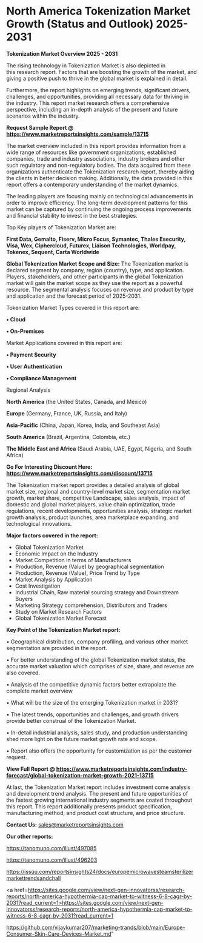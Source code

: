 # North America Tokenization Market Growth (Status and Outlook) 2025-2031

<Strong> Tokenization Market Overview 2025 - 2031</strong>

The rising technology in Tokenization Market is also depicted in this research report. Factors that are boosting the growth of the market, and giving a positive push to thrive in the global market is explained in detail.

Furthermore, the report highlights on emerging trends, significant drivers, challenges, and opportunities, providing all necessary data for thriving in the industry. This report market research offers a comprehensive perspective, including an in-depth analysis of the present and future scenarios within the industry.

<strong>Request Sample Report @ <a href=https://www.marketreportsinsights.com/sample/13715>https://www.marketreportsinsights.com/sample/13715</a></strong>

The market overview included in this report provides information from a wide range of resources like government organizations, established companies, trade and industry associations, industry brokers and other such regulatory and non-regulatory bodies. The data acquired from these organizations authenticate the Tokenization research report, thereby aiding the clients in better decision making. Additionally, the data provided in this report offers a contemporary understanding of the market dynamics.

The leading players are focusing mainly on technological advancements in order to improve efficiency. The long-term development patterns for this market can be captured by continuing the ongoing process improvements and financial stability to invest in the best strategies.

Top Key players of Tokenization Market are:

<strong>First Data, Gemalto, Fiserv, Micro Focus, Symantec, Thales Esecurity, Visa, Wex, Ciphercloud, Futurex, Liaison Technologies, Worldpay, Tokenex, Sequent, Carta Worldwide</strong>

<strong><b>Global Tokenization Market Scope and Size:</b></strong>
The Tokenization market is declared segment by company, region (country), type, and application. Players, stakeholders, and other participants in the global Tokenization market will gain the market scope as they use the report as a powerful resource. The segmental analysis focuses on revenue and product by type and application and the forecast period of 2025-2031.

Tokenization Market Types covered in this report are:

<strong>• Cloud

• On-Premises</strong>

Market Applications covered in this report are:

<strong>• Payment Security

• User Authentication

• Compliance Management</strong> 

Regional Analysis

<strong>North America</strong> (the United States, Canada, and Mexico)

<strong>Europe</strong> (Germany, France, UK, Russia, and Italy)

<strong>Asia-Pacific</strong> (China, Japan, Korea, India, and Southeast Asia)

<strong>South America</strong> (Brazil, Argentina, Colombia, etc.)

<strong>The Middle East and Africa</strong> (Saudi Arabia, UAE, Egypt, Nigeria, and South Africa)

<strong>Go For Interesting Discount Here: <a href=https://www.marketreportsinsights.com/discount/13715>https://www.marketreportsinsights.com/discount/13715</a></strong>

The Tokenization market report provides a detailed analysis of global market size, regional and country-level market size, segmentation market growth, market share, competitive Landscape, sales analysis, impact of domestic and global market players, value chain optimization, trade regulations, recent developments, opportunities analysis, strategic market growth analysis, product launches, area marketplace expanding, and technological innovations.

<strong><b>Major factors covered in the report:</b></strong>
<ul>
  <li>Global Tokenization Market </li>
  <li>Economic Impact on the Industry</li>
  <li>Market Competition in terms of Manufacturers</li>
  <li>Production, Revenue (Value) by geographical segmentation</li>
  <li>Production, Revenue (Value), Price Trend by Type</li>
  <li>Market Analysis by Application</li>
  <li>Cost Investigation</li>
  <li>Industrial Chain, Raw material sourcing strategy and Downstream Buyers</li>
  <li>Marketing Strategy comprehension, Distributors and Traders</li>
  <li>Study on Market Research Factors</li>
  <li>Global Tokenization Market Forecast</li>
</ul>

<strong><b>Key Point of the Tokenization Market report:</b></strong>

• Geographical distribution, company profiling, and various other market segmentation are provided in the report.

• For better understanding of the global Tokenization market status, the accurate market valuation which comprises of size, share, and revenue are also covered.

• Analysis of the competitive dynamic factors better extrapolate the complete market overview

• What will be the size of the emerging Tokenization market in 2031?

• The latest trends, opportunities and challenges, and growth drivers provide better construal of the Tokenization Market.

• In-detail industrial analysis, sales study, and production understanding shed more light on the future market growth rate and scope.

• Report also offers the opportunity for customization as per the customer request.

<strong><b>View Full Report @ <a href=https://www.marketreportsinsights.com/industry-forecast/global-tokenization-market-growth-2021-13715>https://www.marketreportsinsights.com/industry-forecast/global-tokenization-market-growth-2021-13715</a></b></strong>


At last, the Tokenization Market report includes investment come analysis and development trend analysis. The present and future opportunities of the fastest growing international industry segments are coated throughout this report. This report additionally presents product specification, manufacturing method, and product cost structure, and price structure.

<strong>Contact Us:</strong>
sales@marketreportsinsights.com

<strong>Our other reports:</strong>

<a href=https://tanomuno.com/illust/497085>https://tanomuno.com/illust/497085</a>

<a href=https://tanomuno.com/illust/496203>https://tanomuno.com/illust/496203</a>

<a href=https://issuu.com/reportsinsights24/docs/europemicrowavesteamsterilizermarkettrendsandchall>https://issuu.com/reportsinsights24/docs/europemicrowavesteamsterilizermarkettrendsandchall</a>

<a href=https://sites.google.com/view/next-gen-innovatorss/research-reports/north-america-hypothermia-cap-market-to-witness-6-8-cagr-by-2031?read_current=1>https://sites.google.com/view/next-gen-innovatorss/research-reports/north-america-hypothermia-cap-market-to-witness-6-8-cagr-by-2031?read_current=1</a>

<a href=https://github.com/vijaykumar207/marketing-trands/blob/main/Europe-Consumer-Skin-Care-Devices-Market.md>https://github.com/vijaykumar207/marketing-trands/blob/main/Europe-Consumer-Skin-Care-Devices-Market.md</a>"
